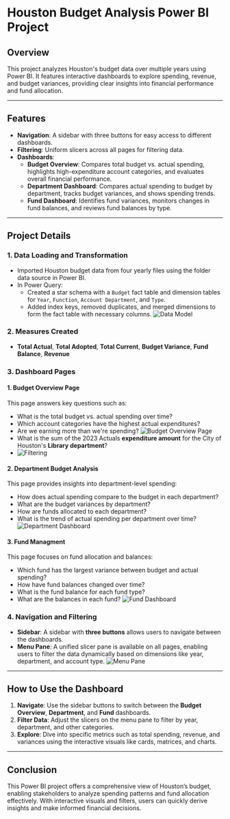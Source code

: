 # Houston Budget Analysis Power BI Project

## Overview

This project analyzes Houston's budget data over multiple years using Power BI. It features interactive dashboards to explore spending, revenue, and budget variances, providing clear insights into financial performance and fund allocation.

---

## Features

- **Navigation**: A sidebar with three buttons for easy access to different dashboards.
- **Filtering**: Uniform slicers across all pages for filtering data.
- **Dashboards**:
  - **Budget Overview**: Compares total budget vs. actual spending, highlights high-expenditure account categories, and evaluates overall financial performance.
  - **Department Dashboard**: Compares actual spending to budget by department, tracks budget variances, and shows spending trends.
  - **Fund Dashboard**: Identifies fund variances, monitors changes in fund balances, and reviews fund balances by type.

---

## Project Details

### 1. Data Loading and Transformation
- Imported Houston budget data from four yearly files using the folder data source in Power BI.
- In Power Query:
  - Created a star schema with a `Budget` fact table and dimension tables for `Year`, `Function`, `Account Department`, and `Type`.
  - Added index keys, removed duplicates, and merged dimensions to form the fact table with necessary columns.
![Data Model](https://github.com/user-attachments/assets/630d8292-c32c-48eb-8389-c4985d86824b)

### 2. Measures Created

- **Total Actual**, **Total Adopted**, **Total Current**, **Budget Variance**, **Fund Balance**, **Revenue**

### 3. Dashboard Pages

#### **1. Budget Overview Page**

This page answers key questions such as:
- What is the total budget vs. actual spending over time?
- Which account categories have the highest actual expenditures?
- Are we earning more than we're spending?
![Budget Overview Page](https://github.com/user-attachments/assets/85fd0833-7fb4-4e3e-a60a-914fbef386bb)
- What is the sum of the 2023 Actuals **expenditure amount** for the City of Houston's **Library department**?
- ![Filtering](https://github.com/user-attachments/assets/58552036-04e1-41cd-bad9-49dcd2b6fa7e)

#### **2. Department Budget Analysis**

This page provides insights into department-level spending:
- How does actual spending compare to the budget in each department?
- What are the budget variances by department?
- How are funds allocated to each department?
- What is the trend of actual spending per department over time?
![Department Dashboard](https://github.com/user-attachments/assets/2f7e24d8-4ae8-4d63-a6da-e197493d14b5)

#### **3. Fund Managment**

This page focuses on fund allocation and balances:
- Which fund has the largest variance between budget and actual spending?
- How have fund balances changed over time?
- What is the fund balance for each fund type?
- What are the balances in each fund?
![Fund Dashboard](https://github.com/user-attachments/assets/0f0d3beb-582d-4406-ae45-6f0b21d3cf33)

### 4. Navigation and Filtering

- **Sidebar**: A sidebar with **three buttons** allows users to navigate between the dashboards.
- **Menu Pane**: A unified slicer pane is available on all pages, enabling users to filter the data dynamically based on dimensions like year, department, and account type.
![Menu Pane](https://github.com/user-attachments/assets/38b669a8-1ea6-4b27-b1c4-eca378480935)

---

## How to Use the Dashboard

1. **Navigate**: Use the sidebar buttons to switch between the **Budget Overview**, **Department**, and **Fund** dashboards.
2. **Filter Data**: Adjust the slicers on the menu pane to filter by year, department, and other categories.
3. **Explore**: Dive into specific metrics such as total spending, revenue, and variances using the interactive visuals like cards, matrices, and charts.

---

## Conclusion

This Power BI project offers a comprehensive view of Houston’s budget, enabling stakeholders to analyze spending patterns and fund allocation effectively. With interactive visuals and filters, users can quickly derive insights and make informed financial decisions.
